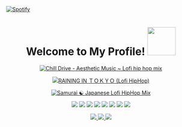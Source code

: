 [![Spotify](https://novatorem-bay-eight.vercel.app/api/spotify)](https://open.spotify.com/user/31vquxt2ifie5tzb7xmnuakxgshe)

<h1 align="center">
  Welcome to My Profile!
  <img src="https://github.com/brudnak/brudnak/blob/main/img/git.gif" width="75" />
</h1>

<p align="center">
  <a href="https://youtu.be/iicfmXFALM8">
    <img src="https://github.com/brudnak/brudnak/blob/main/img/chill-drive.webp"
      alt="Chill Drive - Aesthetic Music ~ Lofi hip hop mix" />
  </a>
</p>

<p align="center">
  <a href="https://youtu.be/XKDGZ-VWLMg">
    <img src="https://github.com/brudnak/brudnak/blob/main/img/raining_in_tokyo.webp"
      alt="RAINING IN ＴＯＫＹＯ (Lofi HipHop)" />
  </a>
</p>

<p align="center">
  <a href="https://youtu.be/jrTMMG0zJyI">
    <img src="https://github.com/brudnak/brudnak/blob/main/img/samurai_lofi.webp"
      alt="Samurai ☯ Japanese Lofi HipHop Mix" />
  </a>
</p>

<!-- Where to find these icons: https://simpleicons.org -->

<p align="center">
  <img src="https://img.shields.io/badge/-Go-00ADD8?logo=go&logoColor=white&style=flat" />
  <img src="https://img.shields.io/badge/-Kubernetes-326CE5?logo=kubernetes&logoColor=white&style=flat" />
  <img src="https://img.shields.io/badge/-Rancher-0075A8?logo=rancher&logoColor=white&style=flat" />
  <img src="https://img.shields.io/badge/-Terraform-7B42BC?logo=terraform&logoColor=white&style=flat" />
  <img src="https://img.shields.io/badge/-Amazon_AWS-232F3E?logo=amazonaws&logoColor=white&style=flat" />
  <img src="https://img.shields.io/badge/-JavaScript-F7DF1E?logo=javascript&logoColor=white&style=flat" />
  <img src="https://img.shields.io/badge/-HTML5-E34F26?logo=html5&logoColor=white&style=flat" />
  <img src="https://img.shields.io/badge/-CSS3-1572B6?logo=css3&logoColor=white&style=flat" />
</p>
<p align="center">

  <a href="https://www.linkedin.com/in/andrew-brudnak">
    <img src="https://img.shields.io/badge/-LinkedIn-0A66C2?logo=linkedin&logoColor=white&style=flat" />
  </a>
  <a href="https://gitlab.com/brudnak">
    <img src="https://img.shields.io/badge/-GitLab-FCA121?logo=gitlab&logoColor=white&style=flat" />
  </a>
  <a href="https://hub.docker.com/u/brudnak">
    <img src="https://img.shields.io/badge/-Docker_Hub-2496ED?logo=docker&logoColor=white&style=flat" />
  </a>
</p>